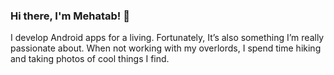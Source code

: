 ### Hi there, I'm Mehatab! 👋

I develop Android apps for a living. Fortunately, It’s also something I’m really passionate about. When not working with my overlords, I spend time hiking and taking photos of cool things I find.
